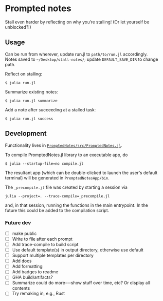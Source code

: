 # Prompted notes

Stall even harder by reflecting on why you're stalling! (Or let yourself be unblocked?!)

## Usage

Can be run from wherever, update run.jl to `path/to/run.jl` accordingly. Notes saved to `~/Desktop/stall-notes/`; update `DEFAULT_SAVE_DIR` to change path. 

Reflect on stalling:
```
$ julia run.jl
```

Summarize existing notes:
```
$ julia run.jl summarize
```

Add a note after succeeding at a stalled task:
```
$ julia run.jl success
```

## Development 

Functionality lives in [`PromptedNotes/src/PromptedNotes.jl`](PromptedNotes/src/PromptedNotes.jl).

To compile PromptedNotes.jl library to an executable app, do
```
$ julia --startup-file=no compile.jl 
```
The resultant app (which can be double-clicked to launch the user's default terminal) will be generated in `PromptedNotesApp/bin`.

The `_precompile.jl` file was created by starting a session via 
```
julia --project=. --trace-compile=_precompile.jl  
``` 
and, in that session, running the functions in the main entrypoint. In the future this could be added to the compilation script.

### Future dev 
- [ ] make public 
- [ ] Write to file after each prompt
- [ ] Add trace-compile to build script
- [ ] Use default template(s) in output directory, otherwise use default
- [ ] Support multiple templates per directory
- [ ] Add docs
- [ ] Add formatting
- [ ] Add badges to readme
- [ ] GHA build/artifacts?
- [ ] Summarize could do more---show stuff over time, etc? Or display all contents
- [ ] Try remaking in, e.g., Rust
